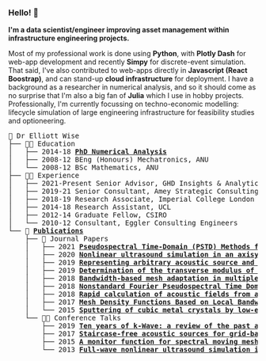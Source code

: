### Hello! 👋

**I'm a data scientist/engineer improving asset management within infrastructure engineering projects.**

Most of my professional work is done using **Python**, with **Plotly Dash** for web-app development and recently **Simpy** for discrete-event simulation.
That said, I've also contributed to web-apps directly in **Javascript (React Boostrap)**, and can stand-up **cloud infrastructure** for deployment.
I have a background as a researcher in numerical analysis, and so it should come as no surprise that I'm also a big fan of **Julia** which I use in hobby projects.
Professionally, I'm currently focussing on techno-economic modelling: lifecycle simulation of large engineering infrastructure for feasibility studies and optioneering.

<pre style="font-family:Menlo,'DejaVu Sans Mono',consolas,'Courier New',monospace">
🎉 Dr Elliott Wise
├── 🧑‍🎓 Education
│   ├── 2014-18 <span style="font-weight: bold"><a href="https://discovery.ucl.ac.uk/id/eprint/10061936/">PhD Numerical Analysis</a></span>
│   ├── 2008-12 BEng (Honours) Mechatronics, ANU
│   └── 2008-12 BSc Mathematics, ANU
├── 🧑‍💻 Experience
│   ├── 2021-Present Senior Advisor, GHD Insights & Analytics
│   ├── 2019-21 Senior Consultant, Amey Strategic Consulting
│   ├── 2018-19 Research Associate, Imperial College London
│   ├── 2014-18 Research Assistant, UCL
│   ├── 2012-14 Graduate Fellow, CSIRO
│   └── 2010-12 Consultant, Eggler Consulting Engineers
└── 📝 <span style="font-weight: bold"><a href="https://scholar.google.com/citations?user=5LE79rcAAAAJ">Publications</a></span>
    ├── 📕 Journal Papers
    │   ├── 2021 <span style="font-weight: bold"><a href="https://doi.org/10.1142/S2591728520500218">Pseudospectral Time-Domain (PSTD) Methods for the Wave Equation: Realizing Boundary Conditions with Discrete Sine and Cosine Transforms</a></span>
    │   ├── 2020 <span style="font-weight: bold"><a href="https://doi.org/10.1121/10.0002177">Nonlinear ultrasound simulation in an axisymmetric coordinate system using a k-space pseudospectral method</a></span>
    │   ├── 2019 <span style="font-weight: bold"><a href="https://doi.org/10.1121/1.5116132">Representing arbitrary acoustic source and sensor distributions in Fourier collocation methods</a></span>
    │   ├── 2019 <span style="font-weight: bold"><a href="https://doi.org/10.1007/s42452-019-0726-7">Determination of the transverse modulus of cylindrical samples by compression between two parallel flat plates</a></span>
    │   ├── 2018 <span style="font-weight: bold"><a href="https://doi.org/10.1016/j.jcp.2018.06.009">Bandwidth-based mesh adaptation in multiple dimensions</a></span>
    │   ├── 2018 <span style="font-weight: bold"><a href="https://arxiv.org/abs/1709.02962">Nonstandard Fourier Pseudospectral Time Domain (PSTD) Schemes for Partial Differential Equations</a></span>
    │   ├── 2018 <span style="font-weight: bold"><a href="https://doi.org/10.1121/1.5021245">Rapid calculation of acoustic fields from arbitrary continuous-wave sources</a></span>
    │   ├── 2017 <span style="font-weight: bold"><a href="https://doi.org/10.4208/cicp.OA-2016-0246">Mesh Density Functions Based on Local Bandwidth Applied to Moving Mesh Methods</a></span>
    │   └── 2015 <span style="font-weight: bold"><a href="https://doi.org/10.1016/j.commatsci.2015.05.008">Sputtering of cubic metal crystals by low-energy xenon-ions</a></span>
    └── 🧑‍🏫 Conference Talks
        ├── 2019 <span style="font-weight: bold"><a href="https://doi.org/10.1117/12.2507824">Ten years of k-Wave: a review of the past and a roadmap for the future</a></span>
        ├── 2017 <span style="font-weight: bold"><a href="https://doi.org/10.1109/ULTSYM.2017.8092730">Staircase-free acoustic sources for grid-based models of wave propagation</a></span>
        ├── 2015 <span style="font-weight: bold"><a href="https://doi.org/10.1063/1.4934446">A monitor function for spectral moving mesh methods applied to nonlinear acoustics</a></span>
        └── 2013 <span style="font-weight: bold"><a href="https://doi.org/10.1109/ULTSYM.2013.0349">Full-wave nonlinear ultrasound simulation in an axisymmetric coordinate system using the discrete sine and cosine transforms</a></span>
</pre>
